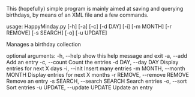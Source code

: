 This (hopefully) simple program is mainly aimed at saving and querying birthdays, by means of an XML file and a few commands.

usage: HappyMinday.py [-h] [-a] [-c] [-d DAY] [-i] [-m MONTH] [-r REMOVE]
                      [-s SEARCH] [-o] [-u UPDATE]

Manages a birthday collection

optional arguments:
  -h, --help            show this help message and exit
  -a, --add             Add an entry
  -c, --count           Count the entries
  -d DAY, --day DAY     Display entries for next X days
  -i, --init            Insert many entries
  -m MONTH, --month MONTH
                        Display entries for next X months
  -r REMOVE, --remove REMOVE
                        Remove an entry
  -s SEARCH, --search SEARCH
                        Search entries
  -o, --sort            Sort entries
  -u UPDATE, --update UPDATE
                        Update an entry

